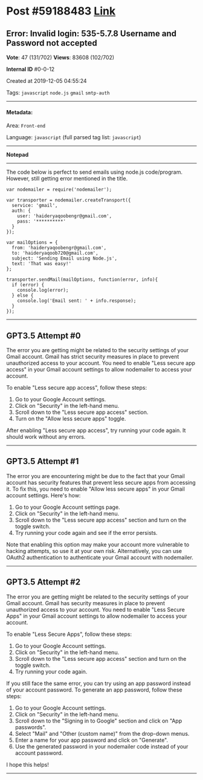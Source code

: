 
# Post \#59188483 [Link](https://stackoverflow.com/questions/59188483/)

## Error: Invalid login: 535-5.7.8 Username and Password not accepted

**Vote**: 47 (131/702) **Views**: 83608 (102/702) 

**Internal ID** \#0-0-12

Created at 2019-12-05 04:55:24

Tags: `javascript` `node.js` `gmail` `smtp-auth`

----------

#### Metadata:

Area: `Front-end`

Language: `javascript` (full parsed tag list: `javascript`)

----------

**Notepad**


----------

The code below is perfect to send emails using node.js code/program. However, still getting error mentioned in the title.

```
var nodemailer = require('nodemailer');

var transporter = nodemailer.createTransport({
  service: 'gmail',
  auth: {
    user: 'haideryaqoobengr@gmail.com',
    pass: '**********'
  }
});

var mailOptions = {
  from: 'haideryaqoobengr@gmail.com',
  to: 'haideryaqoob720@gmail.com',
  subject: 'Sending Email using Node.js',
  text: 'That was easy!'
};

transporter.sendMail(mailOptions, function(error, info){
  if (error) {
    console.log(error);
  } else {
    console.log('Email sent: ' + info.response);
  }
});
```



----------
        
## GPT3.5 Attempt \#0

The error you are getting might be related to the security settings of your Gmail account. Gmail has strict security measures in place to prevent unauthorized access to your account. You need to enable "Less secure app access" in your Gmail account settings to allow nodemailer to access your account.

To enable "Less secure app access", follow these steps:

1. Go to your Google Account settings.
2. Click on "Security" in the left-hand menu.
3. Scroll down to the "Less secure app access" section.
4. Turn on the "Allow less secure apps" toggle.

After enabling "Less secure app access", try running your code again. It should work without any errors.

--------

## GPT3.5 Attempt \#1

The error you are encountering might be due to the fact that your Gmail account has security features that prevent less secure apps from accessing it. To fix this, you need to enable "Allow less secure apps" in your Gmail account settings. Here's how:

1. Go to your Google Account settings page.
2. Click on "Security" in the left-hand menu.
3. Scroll down to the "Less secure app access" section and turn on the toggle switch.
4. Try running your code again and see if the error persists.

Note that enabling this option may make your account more vulnerable to hacking attempts, so use it at your own risk. Alternatively, you can use OAuth2 authentication to authenticate your Gmail account with nodemailer.

--------

## GPT3.5 Attempt \#2

The error you are getting might be related to the security settings of your Gmail account. Gmail has security measures in place to prevent unauthorized access to your account. You need to enable "Less Secure Apps" in your Gmail account settings to allow nodemailer to access your account. 

To enable "Less Secure Apps", follow these steps:

1. Go to your Google Account settings.
2. Click on "Security" in the left-hand menu.
3. Scroll down to the "Less secure app access" section and turn on the toggle switch.
4. Try running your code again.

If you still face the same error, you can try using an app password instead of your account password. To generate an app password, follow these steps:

1. Go to your Google Account settings.
2. Click on "Security" in the left-hand menu.
3. Scroll down to the "Signing in to Google" section and click on "App passwords".
4. Select "Mail" and "Other (custom name)" from the drop-down menus.
5. Enter a name for your app password and click on "Generate".
6. Use the generated password in your nodemailer code instead of your account password.

I hope this helps!

--------
